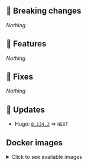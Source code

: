 ## :loudspeaker: Breaking changes

*Nothing*


## :tada: Features

*Nothing*


## :bug: Fixes

*Nothing*


## :heartbeat: Updates

* Hugo: [`0.134.2`](https://github.com/floryn90/docker-hugo/releases/tag/0.134.2) => `NEXT`


## Docker images

<details>
<summary>Click to see available images</summary>

This release is available from Docker Hub as project `floryn90/hugo` with the following tags:

| Alias tags                   | Version specific tags                      |
| ---------------------------- | ------------------------------------------ |
| `busybox`, `latest`          | `NEXT-busybox`, `NEXT`                     |
| `busybox-ci`, `ci`           | `NEXT-busybox-ci`, `NEXT-ci`               |
| `busybox-onbuild`, `onbuild` | `NEXT-busybox-onbuild`, `NEXT-onbuild`     |
| `alpine`                     | `NEXT-alpine`                              |
| `alpine-ci`                  | `NEXT-alpine-ci`                           |
| `alpine-onbuild`             | `NEXT-alpine-onbuild`                      |
| `asciidoctor`                | `NEXT-asciidoctor`                         |
| `asciidoctor-ci`             | `NEXT-asciidoctor-ci`                      |
| `asciidoctor-onbuild`        | `NEXT-asciidoctor-onbuild`                 |
| `pandoc`                     | `NEXT-pandoc`                              |
| `pandoc-ci`                  | `NEXT-pandoc-ci`                           |
| `pandoc-onbuild`             | `NEXT-pandoc-onbuild`                      |
| `ext-alpine`                 | `NEXT-ext-alpine`                          |
| `ext-alpine-ci`              | `NEXT-ext-alpine-ci`                       |
| `ext-alpine-onbuild`         | `NEXT-ext-alpine-onbuild`                  |
| `ext-asciidoctor`            | `NEXT-ext-asciidoctor`                     |
| `ext-asciidoctor-ci`         | `NEXT-ext-asciidoctor-ci`                  |
| `ext-asciidoctor-onbuild`    | `NEXT-ext-asciidoctor-onbuild`             |
| `ext-pandoc`                 | `NEXT-ext-pandoc`                          |
| `ext-pandoc-ci`              | `NEXT-ext-pandoc-ci`                       |
| `ext-pandoc-onbuild`         | `NEXT-ext-pandoc-onbuild`                  |
| `debian`                     | `NEXT-debian`                              |
| `debian-ci`                  | `NEXT-debian-ci`                           |
| `debian-onbuild`             | `NEXT-debian-onbuild`                      |
| `ext-debian`, `ext`, `latest-ext` | `NEXT-ext-debian`, `NEXT-ext`         |
| `ext-debian-ci`, `ext-ci`    | `NEXT-ext-debian-ci`, `NEXT-ext-ci`        |
| `ext-debian-onbuild`, `ext-onbuild` | `NEXT-ext-debian-onbuild`, `NEXT-ext-onbuild` |
| `ubuntu`                     | `NEXT-ubuntu`                            |
| `ubuntu-ci`                  | `NEXT-ubuntu-ci`                         |
| `ubuntu-onbuild`             | `NEXT-ubuntu-onbuild`                    |
| `ext-ubuntu`                 | `NEXT-ext-ubuntu`                        |
| `ext-ubuntu-ci`              | `NEXT-ext-ubuntu-ci`                     |
| `ext-ubuntu-onbuild`         | `NEXT-ext-ubuntu-onbuild`                |
</details>